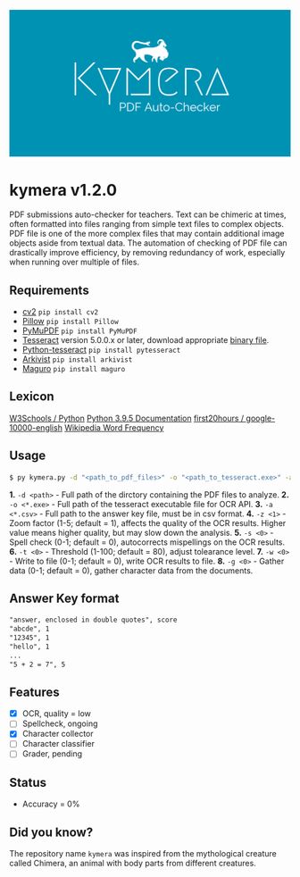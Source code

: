 ![](/resources/banner.png)

# kymera v1.2.0
PDF submissions auto-checker for teachers.
Text can be chimeric at times, often formatted into files ranging from simple text files to complex objects. PDF file is one of the more complex files that may contain additional image objects aside from textual data. The automation of checking of PDF file can drastically improve efficiency, by removing redundancy of work, especially when running over multiple of files.

## Requirements
- [cv2](https://pypi.org/project/cv2/) `pip install cv2`
- [Pillow](https://pypi.org/project/Pillow/) `pip install Pillow`
- [PyMuPDF](https://pypi.org/project/PyMuPDF/) `pip install PyMuPDF`
- [Tesseract](https://github.com/tesseract-ocr/tesseract) version 5.0.0.x or later, download appropriate [binary file](https://tesseract-ocr.github.io/tessdoc/Home.html).
- [Python-tesseract](https://pypi.org/project/pytesseract/) `pip install pytesseract`
- [Arkivist](https://pypi.org/project/arkivist/) `pip install arkivist`
- [Maguro](https://pypi.org/project/maguro/) `pip install maguro`

## Lexicon
[W3Schools / Python](https://www.w3schools.com/python/)
[Python 3.9.5 Documentation](https://docs.python.org/3/download.html)
[first20hours / google-10000-english](https://github.com/first20hours/google-10000-english)
[Wikipedia Word Frequency](https://raw.githubusercontent.com/IlyaSemenov/wikipedia-word-frequency/master/results/enwiki-20190320-words-frequency.txt)

## Usage
```bash
$ py kymera.py -d "<path_to_pdf_files>" -o "<path_to_tesseract.exe>" -a "<path_to_answerkey.csv> -z 2 -s 1 -t 90 -w 1 -g 1"
```

**1.** `-d <path>` - Full path of the dirctory containing the PDF files to analyze. 
**2.** `-o <*.exe>` - Full path of the tesseract executable file for OCR API.
**3.** `-a <*.csv>` - Full path to the answer key file, must be in csv format.
**4.** `-z <1>` - Zoom factor (1-5; default = 1), affects the quality of the OCR results. Higher value means higher quality, but may slow down the analysis.
**5.** `-s <0>` - Spell check (0-1; default = 0), autocorrects mispellings on the OCR results.
**6.** `-t <0>` - Threshold (1-100; default = 80), adjust tolearance level.
**7.** `-w <0>` - Write to file (0-1; default = 0), write OCR results to file.
**8.** `-g <0>` - Gather data (0-1; default = 0), gather character data from the documents.

## Answer Key format
```csv
"answer, enclosed in double quotes", score
"abcde", 1
"12345", 1
"hello", 1
...
"5 + 2 = 7", 5
```

## Features
- [x] OCR, quality = low
- [ ] Spellcheck, ongoing
- [x] Character collector
- [ ] Character classifier
- [ ] Grader, pending

## Status
- Accuracy = 0%


## Did you know?
The repository name `kymera` was inspired from the mythological creature called Chimera, an animal with body parts from different creatures.
